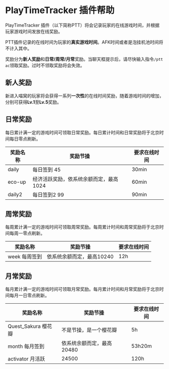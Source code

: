 # PlayTimeTracker 插件帮助

PlayTimeTracker 插件（以下简称PTT）将会记录玩家的在线游戏时间，并根据玩家游戏时间发放在线奖励。

PTT插件记录的在线时间为玩家的**真实游戏时间**。AFK时间或者是泡挂机池时间将不计入其中。

奖励分为**新人奖励**和**日常/周常/月常**奖励。当聊天框提示后，请尽快输入指令`/ptt ac`领取奖励。过时不领取奖励将会失效。

## 新人奖励

新进入喵窝的玩家将会获得一系列**一次性**的在线时间奖励，随着游戏时间的增加，分别可获得**Lv.1**至**Lv.5**奖励。

## 日常奖励

每日累计满一定的游戏时间可领取日常奖励。每日累计时间和日常奖励将于北京时间每日零点刷新。

|奖励名称|奖励节操|要求在线时间|
|--|--|--|
|daily|每日签到	45|30min|
|eco-up|经济活跃奖励，依系统余额而定，最高1024|60min|
|daily2|每日签到2	99|90min|

## 周常奖励

每周累计满一定的游戏时间可领取周常奖励。每周累计时间和周常奖励将于北京时间每周一零点刷新。

|奖励名称|奖励节操|要求在线时间|
|--|--|--|
|week 每周签到|依系统余额而定，最高10240|12h|

## 月常奖励

每月累计满一定的游戏时间可领取月常奖励。每月累计时间和月常奖励将于北京时间每月一日零点刷新。

|奖励名称|奖励节操|要求在线时间|
|--|--|--|
|Quest_Sakura 樱花瓣|不是节操，是一个樱花瓣|5h|
|month 每月签到|依系统余额而定，最高20480|53h20m|
|activator 月活跃|24500|120h|
